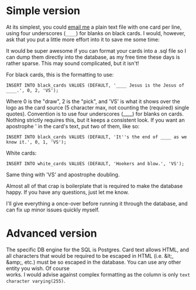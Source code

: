 # Simple version

At its simplest, you could [email me](mailto:ajanata@socialgamer.net) a plain text file with one card per line, using four underscores (`____`) for blanks on black cards. I would, however, ask that you put a little more effort into it to save me some time:

It would be super awesome if you can format your cards into a .sql file so I can dump them directly into the database, as my free time these days is rather sparse. This may sound complicated, but it isn't!

For black cards, this is the formatting to use:

`INSERT INTO black_cards VALUES (DEFAULT, '____ Jesus is the Jesus of ____.', 0, 2, 'VS');`

Where 0 is the "draw", 2 is the "pick", and 'VS' is what it shows over the logo as the card source (5 character max, not counting the (required) single quotes). Convention is to use four underscores (____) for blanks on cards. Nothing strictly requires this, but it keeps a consistent look. If you want an apostrophe ' in the card's text, put two of them, like so:

`INSERT INTO black_cards VALUES (DEFAULT, 'It''s the end of ____ as we know it.', 0, 1, 'VS');`

White cards:

`INSERT INTO white_cards VALUES (DEFAULT, 'Hookers and blow.', 'VS');`

Same thing with 'VS' and apostrophe doubling.

Almost all of that crap is boilerplate that is required to make the database happy. If you have any questions, just let me know.

I'll give everything a once-over before running it through the database, and can fix up minor issues quickly myself.

# Advanced version

The specific DB engine for the SQL is Postgres. Card text allows HTML, and all characters that would be required to be escaped in HTML (i.e. &amp;lt;, &amp;amp;, etc.) must be so escaped in the database. You can use any other entity you wish. Of course <br> works. I would advise against complex formatting as the column is only `text character varying(255)`.